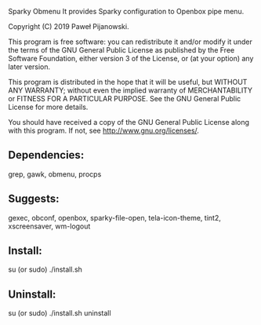 Sparky Obmenu
It provides Sparky configuration to Openbox pipe menu.

Copyright (C) 2019 Paweł Pijanowski.

This program is free software: you can redistribute it and/or modify
it under the terms of the GNU General Public License as published by
the Free Software Foundation, either version 3 of the License, or
(at your option) any later version.

This program is distributed in the hope that it will be useful,
but WITHOUT ANY WARRANTY; without even the implied warranty of
MERCHANTABILITY or FITNESS FOR A PARTICULAR PURPOSE.  See the
GNU General Public License for more details.

You should have received a copy of the GNU General Public License
along with this program.  If not, see <http://www.gnu.org/licenses/>.

Dependencies:
-------------
grep, gawk, obmenu, procps

Suggests:
-------------
gexec, obconf, openbox, sparky-file-open, tela-icon-theme, tint2, xscreensaver, wm-logout

Install:
-------------
su (or sudo) 
./install.sh

Uninstall:
-------------
su (or sudo)
./install.sh uninstall
